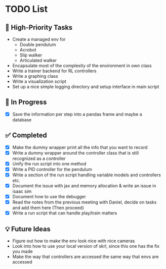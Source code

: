 # TODO List

## 📌 High-Priority Tasks
- Create a managed env for
  - Double pendulum
  - Acrobot
  - Slip walker
  - Articulated walker
- Encapsulate most of the complexity of the environment in own class
- Write a trainer backend for RL controllers
- Write a graphing class
- Write a visualization script
- Set up a nice simple logging directory and setup interface in main script

## 🔄 In Progress
- [X] Save the information per step into a pandas frame and maybe a database

## ✅ Completed
- [X] Make the dummy wrapper print all the info that you want to record
- [X] Write a dummy wrapper around the controller class that is still recognized as a controller
- [x] Unify the run script into one method
- [X] Write a PID controller for the pendulum
- [x] Write a section of the run script handling variable models and controllers etc.
- [x] Document the issue with jax and memory allocation & write an issue in isaac sim
- [x] Document how to use the debugger
- [x] Read the notes from the previous meeting with Daniel, decide on tasks and add them here (Then proceed)
- [x] Write a run script that can handle play/train matters

## 💡 Future Ideas
- Figure out how to make the env look nice with nice cameras
- Look into how to use your local version of skrl, since this one has the fix you made
- Make the way that controllers are accessed the same way that envs are accessed
